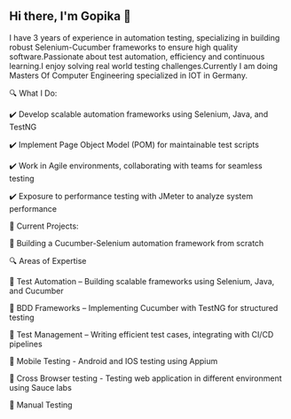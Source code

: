 ## Hi there, I'm Gopika 👋

I have 3 years of experience in automation testing, specializing in building robust Selenium-Cucumber frameworks to ensure high quality software.Passionate about test automation, efficiency and continuous learning.I enjoy solving real world testing challenges.Currently I am doing Masters Of Computer Engineering specialized in IOT in Germany.


🔍 What I Do:

✔️ Develop scalable automation frameworks using Selenium, Java, and TestNG

✔️ Implement Page Object Model (POM) for maintainable test scripts

✔️ Work in Agile environments, collaborating with teams for seamless testing

✔️ Exposure to performance testing with JMeter to analyze system performance

📌 Current Projects:

🔹 Building a Cucumber-Selenium automation framework from scratch

🔍 Areas of Expertise

📌 Test Automation – Building scalable frameworks using Selenium, Java, and Cucumber

📌 BDD Frameworks – Implementing Cucumber with TestNG for structured testing

📌 Test Management – Writing efficient test cases, integrating with CI/CD pipelines

📌 Mobile Testing - Android and IOS testing using Appium

📌 Cross Browser testing - Testing web application in different environment using Sauce labs

📌 Manual Testing 

